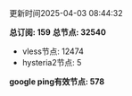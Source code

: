 更新时间2025-04-03 08:44:32

**总订阅: 159**
**总节点: 32540**
- vless节点: 12474
- hysteria2节点: 5

**google ping有效节点: 578**
